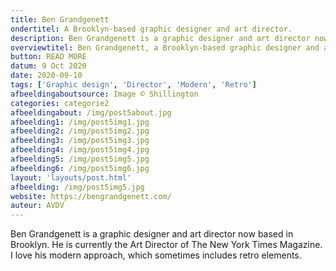 ```yaml
---
title: Ben Grandgenett
ondertitel: A Brooklyn-based graphic designer and art director.
description: Ben Grandgenett is a graphic designer and art director now based in Brooklyn. He is currently the Art Director of The New York Times Magazine.
overviewtitel: Ben Grandgenett, a Brooklyn-based graphic designer and art director.
button: READ MORE
datum: 9 Oct 2020
date: 2020-09-10
tags: ['Graphic design', 'Director', 'Modern', 'Retro']
afbeeldingaboutsource: Image © Shillington
categories: categorie2
afbeeldingabout: /img/post5about.jpg
afbeelding1: /img/post5img1.jpg
afbeelding2: /img/post5img2.jpg
afbeelding3: /img/post5img3.jpg
afbeelding4: /img/post5img4.jpg
afbeelding5: /img/post5img5.jpg
afbeelding6: /img/post5img6.jpg
layout: 'layouts/post.html'
afbeelding: /img/post5img5.jpg
website: https://bengrandgenett.com/
auteur: AVDV
---
```


Ben Grandgenett is a graphic designer and art director now based in Brooklyn. He is currently the Art Director of The New York Times Magazine. I love his modern approach, which sometimes includes retro elements.
